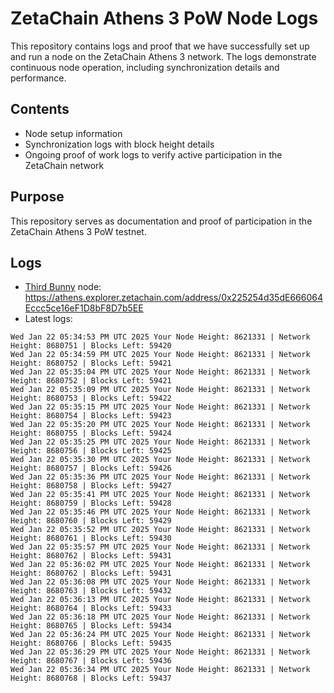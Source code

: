 # ZetaChain Athens 3 PoW Node Logs
This repository contains logs and proof that we have successfully set up and run a node on the ZetaChain Athens 3 network. The logs demonstrate continuous node operation, including synchronization details and performance.

## Contents
- Node setup information
- Synchronization logs with block height details
- Ongoing proof of work logs to verify active participation in the ZetaChain network

## Purpose
This repository serves as documentation and proof of participation in the ZetaChain Athens 3 PoW testnet.

## Logs

- [Third Bunny](https://thirdbunny.xyz/) node: https://athens.explorer.zetachain.com/address/0x225254d35dE666064Eccc5ce16eF1D8bF8D7b5EE
- Latest logs:
```
Wed Jan 22 05:34:53 PM UTC 2025 Your Node Height: 8621331 | Network Height: 8680751 | Blocks Left: 59420
Wed Jan 22 05:34:59 PM UTC 2025 Your Node Height: 8621331 | Network Height: 8680752 | Blocks Left: 59421
Wed Jan 22 05:35:04 PM UTC 2025 Your Node Height: 8621331 | Network Height: 8680752 | Blocks Left: 59421
Wed Jan 22 05:35:09 PM UTC 2025 Your Node Height: 8621331 | Network Height: 8680753 | Blocks Left: 59422
Wed Jan 22 05:35:15 PM UTC 2025 Your Node Height: 8621331 | Network Height: 8680754 | Blocks Left: 59423
Wed Jan 22 05:35:20 PM UTC 2025 Your Node Height: 8621331 | Network Height: 8680755 | Blocks Left: 59424
Wed Jan 22 05:35:25 PM UTC 2025 Your Node Height: 8621331 | Network Height: 8680756 | Blocks Left: 59425
Wed Jan 22 05:35:30 PM UTC 2025 Your Node Height: 8621331 | Network Height: 8680757 | Blocks Left: 59426
Wed Jan 22 05:35:36 PM UTC 2025 Your Node Height: 8621331 | Network Height: 8680758 | Blocks Left: 59427
Wed Jan 22 05:35:41 PM UTC 2025 Your Node Height: 8621331 | Network Height: 8680759 | Blocks Left: 59428
Wed Jan 22 05:35:46 PM UTC 2025 Your Node Height: 8621331 | Network Height: 8680760 | Blocks Left: 59429
Wed Jan 22 05:35:52 PM UTC 2025 Your Node Height: 8621331 | Network Height: 8680761 | Blocks Left: 59430
Wed Jan 22 05:35:57 PM UTC 2025 Your Node Height: 8621331 | Network Height: 8680762 | Blocks Left: 59431
Wed Jan 22 05:36:02 PM UTC 2025 Your Node Height: 8621331 | Network Height: 8680762 | Blocks Left: 59431
Wed Jan 22 05:36:08 PM UTC 2025 Your Node Height: 8621331 | Network Height: 8680763 | Blocks Left: 59432
Wed Jan 22 05:36:13 PM UTC 2025 Your Node Height: 8621331 | Network Height: 8680764 | Blocks Left: 59433
Wed Jan 22 05:36:18 PM UTC 2025 Your Node Height: 8621331 | Network Height: 8680765 | Blocks Left: 59434
Wed Jan 22 05:36:24 PM UTC 2025 Your Node Height: 8621331 | Network Height: 8680766 | Blocks Left: 59435
Wed Jan 22 05:36:29 PM UTC 2025 Your Node Height: 8621331 | Network Height: 8680767 | Blocks Left: 59436
Wed Jan 22 05:36:34 PM UTC 2025 Your Node Height: 8621331 | Network Height: 8680768 | Blocks Left: 59437
```
